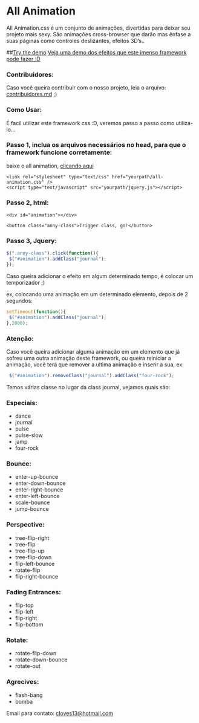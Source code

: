All Animation
=============

All Animation.css é um conjunto de animações, divertidas para deixar seu projeto mais sexy. São animações cross-browser que darão mas ênfase a suas páginas como controles deslizantes, efeitos 3D’s..


##[Try the demo](http://clovisdasilvaneto.github.io/all-animation/)
<a href="http://clovisdasilvaneto.github.io/all-animation/">Veja uma demo dos efeitos que este imenso framework pode fazer :D</a>


### Contribuidores:
Caso você queira contribuir com o nosso projeto, leia o arquivo: <a href="https://github.com/clovisdasilvaneto/all-animation/blob/master/contribuidores.md">contribuidores.md</a> ;)

### Como Usar:

É facil utilizar este framework css :D, veremos passo a passo como utilizá-lo...


### Passo 1, inclua os arquivos necessários no head, para que o framework funcione corretamente:

baixe o all animation, <a href="http://clovisdasilvaneto.github.io/all-animation/css/all-animation.css" target="_blank">clicando aqui</a>

```
<link rel="stylesheet" type="text/css" href="yourpath/all-animation.css" />
<script type="text/javascript" src="yourpath/jquery.js"></script>

```

### Passo 2, html:

```
<div id="animation"></div>

<button class="anny-class">Trigger class, go!</button>

```

### Passo 3, Jquery:

```js
$(".anny-class").click(function(){
 $("#animation").addClass("journal");
});
```

Caso queira adicionar o efeito em algum determinado tempo, é colocar um temporizador ;)

ex, colocando uma animação em um determinado elemento, depois de 2 segundos:

```js
setTimeout(function(){
 $("#animation").addClass("journal");
},2000);
```

### Atenção:

Caso você queira adicionar alguma animação em um elemento que já sofreu uma outra animação deste framework, ou queira reiniciar a animação, você terá que remover a ultima animação e inserir a sua, ex:


```js
 $("#animation").removeClass("journal").addClass("four-rock");
```


Temos várias classe no lugar da class journal, vejamos quais são:

### Especiais:

<ul>
 <li>dance</li>
 <li>journal</li>
 <li>pulse</li>
 <li>pulse-slow</li>
 <li>jamp</li>
 <li>four-rock</li>
</ul>

### Bounce:
<ul>
 <li>enter-up-bounce </li>
 <li>enter-down-bounce</li>
 <li>enter-right-bounce </li>
 <li>enter-left-bounce</li>
 <li>scale-bounce</li>
 <li>jump-bounce</li>
</ul>

### Perspective:
<ul>
 <li>tree-flip-right</li>
 <li>tree-flip</li>
 <li>tree-flip-up</li>
 <li>tree-flip-down</li>
 <li>flip-left-bounce</li>
 <li>rotate-flip</li>
 <li>flip-right-bounce</li>
</ul>

### Fading Entrances:
<ul>
 <li>flip-top</li>
 <li>flip-left</li>
 <li>flip-right</li>
 <li>flip-bottom</li>
</ul>

### Rotate:
<ul>
 <li>rotate-flip-down</li>
 <li>rotate-down-bounce</li>
 <li>rotate-out</li>
</ul>

### Agrecives:
<ul>
 <li>flash-bang</li>
 <li>bomba</li>
</ul>

Email para contato: cloves13@hotmail.com
